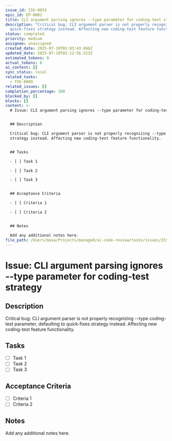 ```yaml
---
issue_id: ISS-0033
epic_id: EP-0002
title: CLI argument parsing ignores --type parameter for coding-test strategy
description: "Critical bug: CLI argument parser is not properly recognizing --type coding-test parameter, defaulting to
  quick-fixes strategy instead. Affecting new coding-test feature functionality."
status: completed
priority: medium
assignee: unassigned
created_date: 2025-07-10T02:03:43.666Z
updated_date: 2025-07-10T02:12:56.523Z
estimated_tokens: 0
actual_tokens: 0
ai_context: []
sync_status: local
related_tasks:
  - TSK-0009
related_issues: []
completion_percentage: 100
blocked_by: []
blocks: []
content: >-
  # Issue: CLI argument parsing ignores --type parameter for coding-test strategy


  ## Description

  Critical bug: CLI argument parser is not properly recognizing --type coding-test parameter, defaulting to quick-fixes
  strategy instead. Affecting new coding-test feature functionality.


  ## Tasks

  - [ ] Task 1

  - [ ] Task 2

  - [ ] Task 3


  ## Acceptance Criteria

  - [ ] Criteria 1

  - [ ] Criteria 2


  ## Notes

  Add any additional notes here.
file_path: /Users/masa/Projects/managed/ai-code-review/tasks/issues/ISS-0033-cli-argument-parsing-ignores-type-parameter-for-coding-test-strategy.md
---
```


# Issue: CLI argument parsing ignores --type parameter for coding-test strategy

## Description
Critical bug: CLI argument parser is not properly recognizing --type coding-test parameter, defaulting to quick-fixes strategy instead. Affecting new coding-test feature functionality.

## Tasks
- [ ] Task 1
- [ ] Task 2
- [ ] Task 3

## Acceptance Criteria
- [ ] Criteria 1
- [ ] Criteria 2

## Notes
Add any additional notes here.
